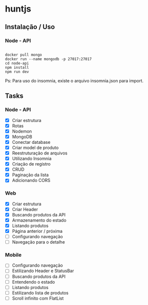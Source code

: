 # huntjs

## Instalação / Uso

### Node - API
<pre><code>
docker pull mongo
docker run --name mongodb -p 27017:27017
cd node-api
npm install
npm run dev
</code></pre>

Ps: Para uso do insomnia, existe o arquivo insomnia.json para import.

## Tasks

### Node - API

- [x] Criar estrutura
- [x] Rotas
- [x] Nodemon
- [x] MongoDB
- [x] Conectar database
- [x] Criar model de produto
- [x] Reestruturação de arquivos
- [x] Utilizando Insomnia
- [x] Criação de registro
- [x] CRUD
- [x] Paginação da lista
- [x] Adicionando CORS

### Web
- [x] Criar estrutura
- [x] Criar Header
- [x] Buscando produtos da API
- [x] Armazenamento do estado
- [x] Listando produtos
- [x] Página anterior / próxima
- [ ] Configurando navegação
- [ ] Navegação para o detalhe

### Mobile

- [ ] Configurando navegação
- [ ] Estilizando Header e StatusBar
- [ ] Buscando produtos da API
- [ ] Entendendo o estado
- [ ] Listando produtos
- [ ] Estilizando lista de produtos
- [ ] Scroll infinito com FlatList